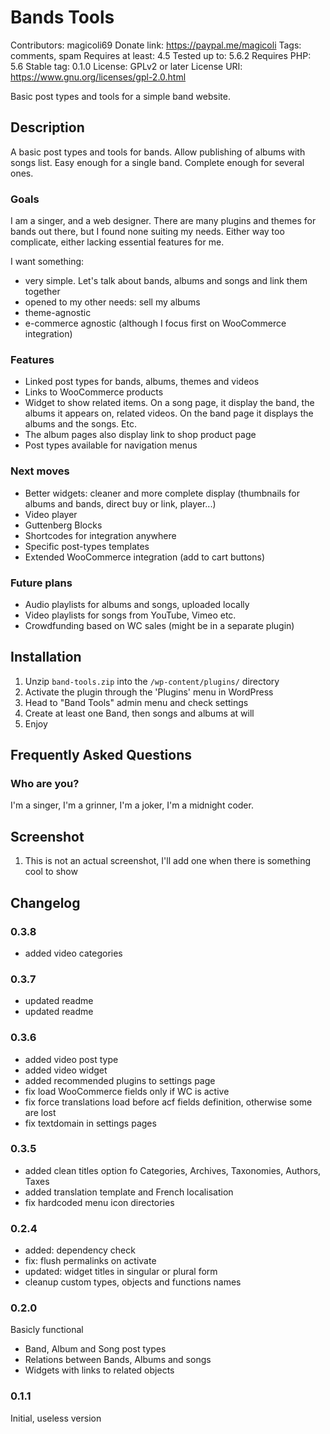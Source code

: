 # Bands Tools
Contributors: magicoli69
Donate link: https://paypal.me/magicoli
Tags: comments, spam
Requires at least: 4.5
Tested up to: 5.6.2
Requires PHP: 5.6
Stable tag: 0.1.0
License: GPLv2 or later
License URI: https://www.gnu.org/licenses/gpl-2.0.html

Basic post types and tools for a simple band website.

## Description

A basic post types and tools for bands. Allow publishing of albums with songs
list. Easy enough for a single band. Complete enough for several ones.

### Goals

I am a singer, and a web designer. There are many plugins and themes for bands
out there, but I found none suiting my needs. Either way too complicate, either
lacking essential features for me.

I want something:

* very simple. Let's talk about bands, albums and songs and link them together
* opened to my other needs: sell my albums
* theme-agnostic
* e-commerce agnostic (although I focus first on WooCommerce integration)

### Features

* Linked post types for bands, albums, themes and videos
* Links to WooCommerce products
* Widget to show related items. On a song page, it display the band, the albums
  it appears on, related videos. On the band page it displays the albums and the
  songs. Etc.
* The album pages also display link to shop product page
* Post types available for navigation menus

### Next moves

* Better widgets: cleaner and more complete display (thumbnails for albums and bands, direct buy or link, player...)
* Video player
* Guttenberg Blocks
* Shortcodes for integration anywhere
* Specific post-types templates
* Extended WooCommerce integration (add to cart buttons)

### Future plans

* Audio playlists for albums and songs, uploaded locally
* Video playlists for songs from YouTube, Vimeo etc.
* Crowdfunding based on WC sales (might be in a separate plugin)

## Installation

1. Unzip `band-tools.zip` into the `/wp-content/plugins/` directory
2. Activate the plugin through the 'Plugins' menu in WordPress
3. Head to "Band Tools" admin menu and check settings
4. Create at least one Band, then songs and albums at will
5. Enjoy

## Frequently Asked Questions

### Who are you?

I'm a singer, I'm a grinner, I'm a joker, I'm a midnight coder.

## Screenshot

1. This is not an actual screenshot, I'll add one when there is something cool
to show

## Changelog

### 0.3.8
* added video categories

### 0.3.7
* updated readme
* updated readme

### 0.3.6
* added video post type
* added video widget
* added recommended plugins to settings page
* fix load WooCommerce fields only if WC is active
* fix force translations load before acf fields definition, otherwise some are lost
* fix textdomain in settings pages

### 0.3.5
* added clean titles option fo Categories, Archives, Taxonomies, Authors, Taxes
* added translation template and French localisation
* fix hardcoded menu icon directories

### 0.2.4
* added: dependency check
* fix: flush permalinks on activate
* updated: widget titles in singular or plural form
* cleanup custom types, objects and functions names

### 0.2.0
Basicly functional
* Band, Album and Song post types
* Relations between Bands, Albums and songs
* Widgets with links to related objects

### 0.1.1
Initial, useless version
